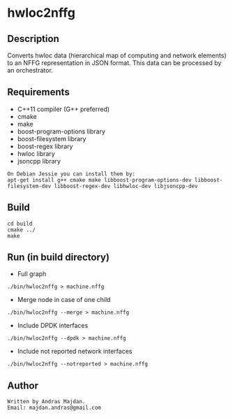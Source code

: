 # hwloc2nffg

## Description
Converts hwloc data (hierarchical map of computing and network elements)
to an NFFG representation in JSON format. This data can be processed by
an orchestrator. 

## Requirements
* C++11 compiler (G++ preferred)
* cmake
* make
* boost-program-options library
* boost-filesystem library
* boost-regex library
* hwloc library
* jsoncpp library

```
On Debian Jessie you can install them by:
apt-get install g++ cmake make libboost-program-options-dev libboost-filesystem-dev libboost-regex-dev libhwloc-dev libjsoncpp-dev
```

## Build
```
cd build
cmake ../
make
```

## Run (in build directory)
* Full graph 
```
./bin/hwloc2nffg > machine.nffg
```
* Merge node in case of one child
```
./bin/hwloc2nffg --merge > machine.nffg
```
* Include DPDK interfaces
```
./bin/hwloc2nffg --dpdk > machine.nffg
```
* Include not reported network interfaces
```
./bin/hwloc2nffg --notreported > machine.nffg
```
## Author
```
Written by Andras Majdan.
Email: majdan.andras@gmail.com
```

